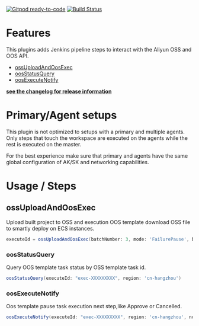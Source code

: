 [![Gitpod ready-to-code](https://img.shields.io/badge/Gitpod-ready--to--code-blue?logo=gitpod)](https://gitpod.io/#https://github.com/jenkinsci/pipeline-aws-plugin)
[![Build Status](https://ci.jenkins.io/buildStatus/icon?job=Plugins/pipeline-aws-plugin/master)](https://ci.jenkins.io/job/Plugins/job/pipeline-aws-plugin/job/master/)

# Features

This plugins adds Jenkins pipeline steps to interact with the Aliyun OSS and OOS API.

* [ossUploadAndOosExec](#ossUploadAndOosExec)
* [oosStatusQuery](#oosStatusQuery)
* [oosExecuteNotify](#oosExecuteNotify)

[**see the changelog for release information**](#changelog)

# Primary/Agent setups

This plugin is not optimized to setups with a primary and multiple agents.
Only steps that touch the workspace are executed on the agents while the rest is executed on the master.

For the best experience make sure that primary and agents have the same global configuration of AK/SK and networking
capabilities.

# Usage / Steps

## ossUploadAndOosExec

Upload built project to OSS and execution OOS template download OSS file to smartly deploy on ECS instances.

```groovy
executeId = ossUploadAndOosExec(batchNumber: 3, mode: 'FailurePause', bucket: 'testBucket', destinationDir: '/root/test.zip', invokeScript: '', localPath: '/', objectName: 'test.zip', pausePolicy: 'EveryBatchPause', region: 'cn-hangzhou', resourceId: 'asg-bp15XXXXX', resourceType: 'ESS')
```

### oosStatusQuery

Query OOS template task status by OSS template task id.

```groovy
oosStatusQuery(executeId: "exec-XXXXXXXXX", region: 'cn-hangzhou')
```

### oosExecuteNotify

Oos template pause task execution next step,like Approve or Cancelled.

```groovy
oosExecuteNotify(executeId: "exec-XXXXXXXXX", region: 'cn-hangzhou', notifyType: "Approve")
```



